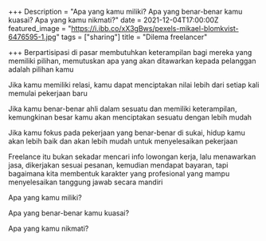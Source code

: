 +++
Description = "Apa yang kamu miliki? Apa yang benar-benar kamu kuasai? Apa yang kamu nikmati?"
date = 2021-12-04T17:00:00Z
featured_image = "https://i.ibb.co/xX3gBws/pexels-mikael-blomkvist-6476595-1.jpg"
tags = ["sharing"]
title = "Dilema freelancer"

+++
Berpartisipasi di pasar membutuhkan keterampilan bagi mereka yang memiliki pilihan, memutuskan apa yang akan ditawarkan kepada pelanggan adalah pilihan kamu

Jika kamu memiliki relasi, kamu dapat menciptakan nilai lebih dari setiap kali memulai pekerjaan baru

Jika kamu benar-benar ahli dalam sesuatu dan memiliki keterampilan, kemungkinan besar kamu akan menciptakan sesuatu dengan lebih mudah

Jika kamu fokus pada pekerjaan yang benar-benar di sukai, hidup kamu akan lebih baik dan akan lebih mudah untuk menyelesaikan pekerjaan

Freelance itu bukan sekadar mencari info lowongan kerja, lalu menawarkan jasa, dikerjakan sesuai pesanan, kemudian mendapat bayaran, tapi bagaimana kita membentuk karakter yang profesional yang mampu menyelesaikan tanggung jawab secara mandiri

Apa yang kamu miliki?

Apa yang benar-benar kamu kuasai?

Apa yang kamu nikmati?